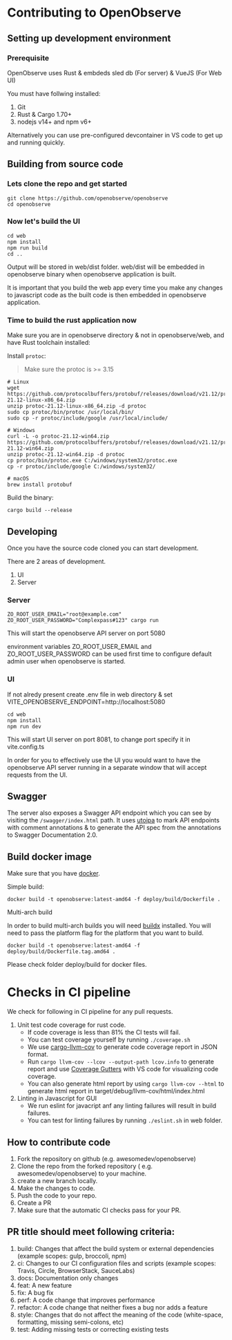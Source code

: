 # Contributing to OpenObserve

## Setting up development environment

### Prerequisite

OpenObserve uses Rust & embdeds sled db (For server) & VueJS (For Web UI)

You must have follwing installed:

1. Git
2. Rust & Cargo 1.70+
3. nodejs v14+ and npm v6+

Alternatively you can use pre-configured devcontainer in VS code to get up and running quickly.

## Building from source code

### Lets clone the repo and get started

```shell
git clone https://github.com/openobserve/openobserve
cd openobserve
```

### Now let's build the UI

```shell
cd web
npm install
npm run build
cd ..
```

Output will be stored in web/dist folder. web/dist will be embedded in openobserve binary when openobserve application is built.

It is important that you build the web app every time you make any changes to javascript code as the built code is then embedded in openobserve application.

### Time to build the rust application now

Make sure you are in openobserve directory & not in openobserve/web, and have
Rust toolchain installed:

Install `protoc`:

> Make sure the protoc is >= 3.15

```
# Linux
wget https://github.com/protocolbuffers/protobuf/releases/download/v21.12/protoc-21.12-linux-x86_64.zip
unzip protoc-21.12-linux-x86_64.zip -d protoc
sudo cp protoc/bin/protoc /usr/local/bin/
sudo cp -r protoc/include/google /usr/local/include/

# Windows
curl -L -o protoc-21.12-win64.zip https://github.com/protocolbuffers/protobuf/releases/download/v21.12/protoc-21.12-win64.zip
unzip protoc-21.12-win64.zip -d protoc
cp protoc/bin/protoc.exe C:/windows/system32/protoc.exe
cp -r protoc/include/google C:/windows/system32/

# macOS
brew install protobuf
```

Build the binary:

```shell
cargo build --release
```

## Developing

Once you have the source code cloned you can start development.

There are 2 areas of development.

1. UI
1. Server

### Server

```shell
ZO_ROOT_USER_EMAIL="root@example.com" ZO_ROOT_USER_PASSWORD="Complexpass#123" cargo run
```

This will start the openobserve API server on port 5080

environment variables ZO_ROOT_USER_EMAIL and ZO_ROOT_USER_PASSWORD can be used first time to configure default admin user when openobserve is started.

### UI

If not alredy present create .env file in web directory & set VITE_OPENOBSERVE_ENDPOINT=http://localhost:5080

```shell
cd web
npm install
npm run dev
```

This will start UI server on port 8081, to change port specify it in vite.config.ts

In order for you to effectively use the UI you would want to have the openobserve API server running in a separate window that will accept requests from the UI.

## Swagger

The server also exposes a Swagger API endpoint which you can see by visiting the `/swagger/index.html` path. It uses [utoipa](https://github.com/juhaku/utoipa) to mark API endpoints with comment annotations & to generate the API spec from the annotations to Swagger Documentation 2.0.

## Build docker image

Make sure that you have [docker](https://docs.docker.com/get-docker/).

Simple build:

```shell
docker build -t openobserve:latest-amd64 -f deploy/build/Dockerfile .
```

Multi-arch build

In order to build multi-arch builds you will need [buildx](https://docs.docker.com/buildx/working-with-buildx/) installed. You will need to pass the platform flag for the platform that you want to build.

```shell
docker build -t openobserve:latest-amd64 -f deploy/build/Dockerfile.tag.amd64 .
```

Please check folder deploy/build for docker files.

# Checks in CI pipeline

We check for following in CI pipeline for any pull requests.

1. Unit test code coverage for rust code.
   - If code coverage is less than 81% the CI tests will fail.
   - You can test coverage yourself by running `./coverage.sh`
   - We use [cargo-llvm-cov](https://github.com/taiki-e/cargo-llvm-cov) to generate code coverage report in JSON format.
   - Run `cargo llvm-cov --lcov --output-path lcov.info` to generate report and use [Coverage Gutters](https://marketplace.visualstudio.com/items?itemName=ryanluker.vscode-coverage-gutters) with VS code for visualizing code coverage.
   - You can also generate html report by using `cargo llvm-cov --html` to generate html report in target/debug/llvm-cov/html/index.html
1. Linting in Javascript for GUI
   - We run eslint for javacript anf any linting failures will result in build failures.
   - You can test for linting failures by running `./eslint.sh` in web folder.

## How to contribute code

1. Fork the repository on github (e.g. awesomedev/openobserve)
1. Clone the repo from the forked repository ( e.g. awesomedev/openobserve) to your machine.
1. create a new branch locally.
1. Make the changes to code.
1. Push the code to your repo.
1. Create a PR
1. Make sure that the automatic CI checks pass for your PR.

## PR title should meet following criteria:

1. build: Changes that affect the build system or external dependencies (example scopes: gulp, broccoli, npm)
1. ci: Changes to our CI configuration files and scripts (example scopes: Travis, Circle, BrowserStack, SauceLabs)
1. docs: Documentation only changes
1. feat: A new feature
1. fix: A bug fix
1. perf: A code change that improves performance
1. refactor: A code change that neither fixes a bug nor adds a feature
1. style: Changes that do not affect the meaning of the code (white-space, formatting, missing semi-colons, etc)
1. test: Adding missing tests or correcting existing tests

